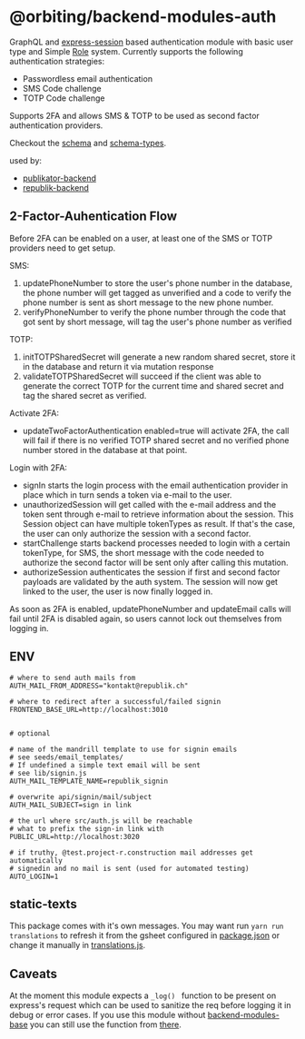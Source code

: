 # @orbiting/backend-modules-auth

GraphQL and [express-session](https://github.com/expressjs/session) based authentication module with basic user type and Simple [Role](lib/Roles.js) system. Currently supports the following authentication strategies:

- Passwordless email authentication
- SMS Code challenge
- TOTP Code challenge

Supports 2FA and allows SMS & TOTP to be used as second factor authentication providers.

Checkout the [schema](graphql/schema.js) and [schema-types](graphql/schema-types.js).

used by:
- [publikator-backend](https://github.com/orbiting/publikator-backend)
- [republik-backend](https://github.com/orbiting/republik-backend)

## 2-Factor-Auhentication Flow

Before 2FA can be enabled on a user, at least one of the SMS or TOTP providers need to get setup.

SMS:
1. updatePhoneNumber to store the user's phone number in the database, the phone number will get tagged as unverified and a code to verify the phone number is sent as short message to the new phone number.
2. verifyPhoneNumber to verify the phone number through the code that got sent by short message, will tag the user's phone number as verified

TOTP:
1. initTOTPSharedSecret will generate a new random shared secret, store it in the database and return it via mutation response
2. validateTOTPSharedSecret will succeed if the client was able to generate the correct TOTP for the current time and shared secret and tag the shared secret as verified.

Activate 2FA:
- updateTwoFactorAuthentication enabled=true will activate 2FA, the call will fail if there is no verified TOTP shared secret and no verified phone number stored in the database at that point.

Login with 2FA:
- signIn starts the login process with the email authentication provider in place which in turn sends a token via e-mail to the user.
- unauthorizedSession will get called with the e-mail address and the token sent through e-mail to retrieve information about the session. This Session object can have multiple tokenTypes as result. If that's the case, the user can only authorize the session with a second factor.
- startChallenge starts backend processes needed to login with a certain tokenType, for SMS, the short message with the code needed to authorize the second factor will be sent only after calling this mutation.
- authorizeSession authenticates the session if first and second factor payloads are validated by the auth system. The session will now get linked to the user, the user is now finally logged in.

As soon as 2FA is enabled, updatePhoneNumber and updateEmail calls will fail until 2FA is disabled again, so users cannot lock out themselves from logging in.

## ENV
```
# where to send auth mails from
AUTH_MAIL_FROM_ADDRESS="kontakt@republik.ch"

# where to redirect after a successful/failed signin
FRONTEND_BASE_URL=http://localhost:3010


# optional

# name of the mandrill template to use for signin emails
# see seeds/email_templates/
# If undefined a simple text email will be sent
# see lib/signin.js
AUTH_MAIL_TEMPLATE_NAME=republik_signin

# overwrite api/signin/mail/subject
AUTH_MAIL_SUBJECT=sign in link

# the url where src/auth.js will be reachable
# what to prefix the sign-in link with
PUBLIC_URL=http://localhost:3020

# if truthy, @test.project-r.construction mail addresses get automatically
# signedin and no mail is sent (used for automated testing)
AUTO_LOGIN=1
```

## static-texts
This package comes with it's own messages. You may want run `yarn run translations` to refresh it from the gsheet configured in [package.json](package.json) or change it manually in [translations.js](/lib/translations.json).

## Caveats
At the moment this module expects a `_log() ` function to be present on express's request which can be used to sanitize the req before logging it in debug or error cases. If you use this module without [backend-modules-base](https://github.com/orbiting/backends/tree/master/packages/base) you can still use the function from [there](https://github.com/orbiting/backends/blob/master/packages/base/express/requestLog.js).
